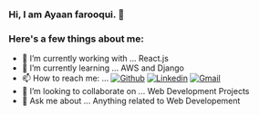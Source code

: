 ### Hi, I am Ayaan farooqui. 👋 

### Here's a few things about me:
- 🔭 I’m currently working with ... React.js
- 🌱 I’m currently learning ... AWS and Django
- 📫 How to reach me: ... [![Github](https://img.shields.io/badge/-Github-444?&logo=Github&logoColor=white)](https://github.com/thecoder-elite) [![Linkedin](https://img.shields.io/badge/-LinkedIn-blue?&logo=Linkedin&logoColor=white)](https://www.linkedin.com/in/ayaanfarooqui/) [![Gmail](https://img.shields.io/badge/-Gmail-c14438?&logo=Gmail&logoColor=white)](mailto:ayaan85321@gmail.com)
- 👯 I’m looking to collaborate on ... Web Development Projects
- 💬 Ask me about ... Anything related to Web Developement
